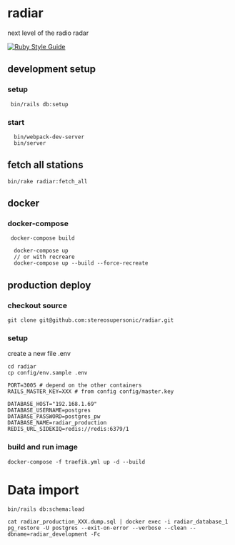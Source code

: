 
# radiar
next level of the radio radar

[![Ruby Style Guide](https://img.shields.io/badge/code_style-standard-brightgreen.svg)](https://github.com/testdouble/standard)

## development setup

### setup 

```
 bin/rails db:setup
```

### start 

``` 
  bin/webpack-dev-server
  bin/server

```

## fetch all stations

```
bin/rake radiar:fetch_all
```

## docker

### docker-compose

```
 docker-compose build
```

```
  docker-compose up
  // or with recreare
  docker-compose up --build --force-recreate
```

## production deploy

### checkout source

```
git clone git@github.com:stereosupersonic/radiar.git
```

### setup


create a new file .env
```
cd radiar
cp config/env.sample .env
```

```
PORT=3005 # depend on the other containers
RAILS_MASTER_KEY=XXX # from config config/master.key

DATABASE_HOST="192.168.1.69" 
DATABASE_USERNAME=postgres
DATABASE_PASSWORD=postgres_pw
DATABASE_NAME=radiar_production
REDIS_URL_SIDEKIQ=redis://redis:6379/1
```

### build and run image

```
docker-compose -f traefik.yml up -d --build 
```


# Data import

```
bin/rails db:schema:load

cat radiar_production_XXX.dump.sql | docker exec -i radiar_database_1 pg_restore -U postgres --exit-on-error --verbose --clean --dbname=radiar_development -Fc
```
